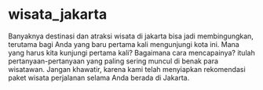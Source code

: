 # wisata_jakarta
Banyaknya destinasi dan atraksi wisata di jakarta bisa jadi membingungkan, terutama bagi Anda yang baru pertama kali mengunjungi kota ini. Mana yang harus kita kunjungi pertama kali? Bagaimana cara mencapainya? itulah pertanyaan-pertanyaan yang paling sering muncul di benak para wisatawan. Jangan khawatir, karena kami telah menyiapkan rekomendasi paket wisata perjalanan selama Anda berada di Jakarta.
